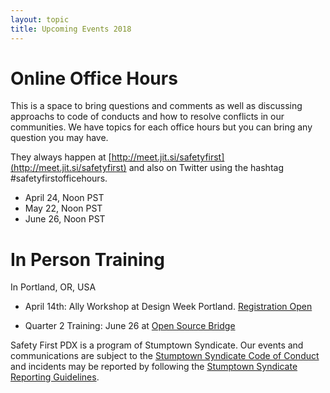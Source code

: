 ```yaml
---
layout: topic
title: Upcoming Events 2018
---
```


# Online Office Hours

This is a space to bring questions and comments as well as discussing approachs to code of conducts and how to resolve conflicts in our communities. We have topics for each office hours but you can bring any question you may have.

They always happen at [http://meet.jit.si/safetyfirst](http://meet.jit.si/safetyfirst) and also on Twitter using the hashtag #safetyfirstofficehours.

* April 24, Noon PST
* May 22, Noon PST
* June 26, Noon PST

# In Person Training

In Portland, OR, USA

* April 14th: Ally Workshop at Design Week Portland. [Registration Open](https://www.eventbrite.com/e/ally-skills-workshop-tickets-44856306420)

* Quarter 2 Training: June 26 at [Open Source Bridge](http://opensourcebridge.org/)

Safety First PDX is a program of Stumptown Syndicate. Our events and communications are subject to the [Stumptown Syndicate Code of Conduct](http://stumptownsyndicate.org/code-of-conduct/) and incidents may be reported by following the [Stumptown Syndicate Reporting Guidelines](http://stumptownsyndicate.org/code-of-conduct/reporting-guidelines/).
